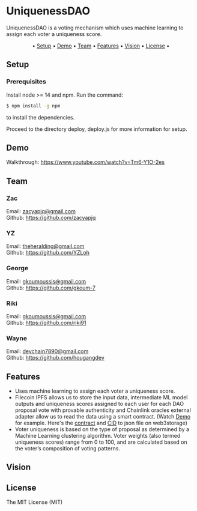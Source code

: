 # UniquenessDAO

UniquenessDAO is a voting mechanism which uses machine learning to assign each voter a uniqueness score.


<p align="center">•
  <a href="#setup">Setup</a> •
  <a href="#demo">Demo</a> •
  <a href="#team">Team</a> •
  <a href="#features">Features</a> •
  <a href="#vision">Vision</a> •
  <a href="#license">License</a> •
</p>

## Setup

### Prerequisites
Install node >= 14 and npm. Run the command:

```bash
$ npm install -g npm
```
to install the dependencies.

Proceed to the directory deploy, deploy.js for more information for setup.

## Demo
Walkthrough: https://www.youtube.com/watch?v=Tm6-Y1O-2es
## Team

### Zac
Email: zacyapjq@gmail.com <br/>
Github: https://github.com/zacyapjq <br/>

### YZ
Email: theheralding@gmail.com <br/>
Github: https://github.com/YZLoh <br/>

### George
Email: gkoumoussis@gmail.com <br/>
Github: https://github.com/gkoum-7 <br/>

### Riki
Email: gkoumoussis@gmail.com <br/>
Github: https://github.com/riki91 <br/>

### Wayne
Email: devchain7890@gmail.com <br/>
Github: https://github.com/hougangdev <br/>

## Features
- Uses machine learning to assign each voter a uniqueness score.
- Filecoin IPFS allows us to store the input data, intermediate ML model outputs and uniqueness scores assigned to each user for each DAO proposal vote with provable authenticity and Chainlink oracles external adapter allow us to read the data using a smart contract. (Watch <a href="#demo">Demo</a> for example. Here's the [contract](https://github.com/UniquenessDAO/SnapshotData/blob/master/contracts/getScoreREMIX_IDE.sol) and [CID](https://bafybeibhgwglemzhwhhxce3je3wyo4jksl7uu5hmttmwuvnyele6umkdhq.ipfs.dweb.link/testaddress.json) to json file on web3storage) <br/>
- Voter uniqueness is based on the type of proposal as determined by a Machine Learning clustering algorithm. Voter weights (also termed uniqueness scores) range from 0 to 100, and are calculated based on the voter’s composition of voting patterns.

## Vision

## License
The MIT License (MIT)
